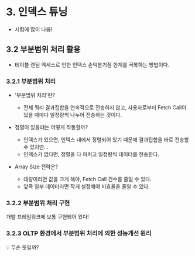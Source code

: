 # 3. 인덱스 튜닝

- 시험에 많이 나옴!

## 3.2 부분범위 처리 활용

- 테이블 랜덤 액세스로 인한 인덱스 손익분기점 한계를 극복하는 방법이다. 

### 3.2.1 부분범위 처리

- '부분범위 처리'란?
    - 전체 쿼리 결과집합을 연속적으로 전송하지 않고, 사용자로부터 Fetch Call이 있을 때마다 일정량씩 나누어 전송하는 것이다. 

- 정렬이 있을떄는 어떻게 작동할까?
    - 인덱스가 있으면, 인덱스 내에서 정렬되어 있기 때문에 결과집합을 바로 전송할 수 있지만...
    - 인덱스가 없다면, 정렬을 다 마치고 일정량씩 데이터를 전송한다.

- Array Size 전략은?
    - 대량이라면 값을 크게 해야, Fetch Call 건수를 줄일 수 있다. 
    - 앞족 일부 데이터라면 작게 설정해야 비효율을 줄일 수 있다. 

### 3.2.2 부분범위 처리 구현

개발 프레임워크에 보통 구현되어 있다!

### 3.2.3 OLTP 환경에서 부분범위 처리에 의한 성능개선 원리

💡 무슨 뜻일까?
